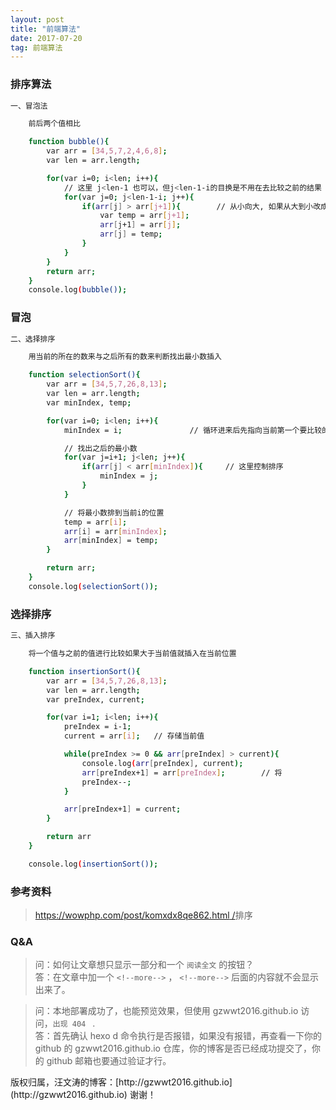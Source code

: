 ```yaml
---
layout: post
title: "前端算法"
date: 2017-07-20
tag: 前端算法 
---   
```


### 排序算法

```bash
一、冒泡法

    前后两个值相比

    function bubble(){
        var arr = [34,5,7,2,4,6,8];
        var len = arr.length;

        for(var i=0; i<len; i++){
            // 这里 j<len-1 也可以，但j<len-1-i的目换是不用在去比较之前的结果 
            for(var j=0; j<len-1-i; j++){   
                if(arr[j] > arr[j+1]){        // 从小向大, 如果从大到小改成 <
                    var temp = arr[j+1];
                    arr[j+1] = arr[j];
                    arr[j] = temp;
                }
            }
        }
        return arr;
    }
    console.log(bubble());
```
### 冒泡

```bash
二、选择排序

    用当前的所在的数来与之后所有的数来判断找出最小数插入

    function selectionSort(){
        var arr = [34,5,7,26,8,13];
        var len = arr.length;
        var minIndex, temp;

        for(var i=0; i<len; i++){
            minIndex = i;               // 循环进来后先指向当前第一个要比较的数，下面循环会将比较小最值的下标赋给它

            // 找出之后的最小数
            for(var j=i+1; j<len; j++){
                if(arr[j] < arr[minIndex]){     // 这里控制排序
                    minIndex = j;
                }
            }

            // 将最小数排到当前i的位置
            temp = arr[i];
            arr[i] = arr[minIndex];
            arr[minIndex] = temp;
        }

        return arr;
    }
    console.log(selectionSort());
```
### 选择排序

```bash
三、插入排序

    将一个值与之前的值进行比较如果大于当前值就插入在当前位置

    function insertionSort(){
        var arr = [34,5,7,26,8,13];
        var len = arr.length;
        var preIndex, current;

        for(var i=1; i<len; i++){
            preIndex = i-1;
            current = arr[i];   // 存储当前值

            while(preIndex >= 0 && arr[preIndex] > current){
                console.log(arr[preIndex], current);
                arr[preIndex+1] = arr[preIndex];        // 将
                preIndex--;
            }

            arr[preIndex+1] = current;
        }

        return arr
    }

    console.log(insertionSort());
```
### 参考资料
> [https://wowphp.com/post/komxdx8qe862.html /]( https://wowphp.com/post/komxdx8qe862.html/)排序
### Q&A

> 问：如何让文章想只显示一部分和一个 `阅读全文` 的按钮？       
> 答：在文章中加一个 `<!--more-->` ， `<!--more-->` 后面的内容就不会显示出来了。

<p> </p>

> 问：本地部署成功了，也能预览效果，但使用 gzwwt2016.github.io 访问，`出现 404 ` .      
> 答：首先确认 hexo d 命令执行是否报错，如果没有报错，再查看一下你的 github 的 gzwwt2016.github.io 仓库，你的博客是否已经成功提交了，你的 github 邮箱也要通过验证才行。

<p> </p>
版权归属，汪文涛的博客：[http://gzwwt2016.github.io](http://gzwwt2016.github.io) 谢谢！
